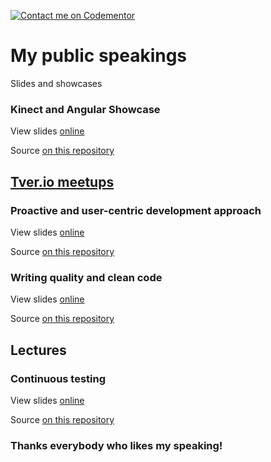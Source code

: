[![Contact me on Codementor](https://cdn.codementor.io/badges/contact_me_github.svg)](https://www.codementor.io/jonnynovikov?utm_source=github&utm_medium=button&utm_term=jonnynovikov&utm_campaign=github)

# My public speakings

Slides and showcases

### Kinect and Angular Showcase

View slides [online](http://j.mp/kinect-angular)

Source [on this repository](https://github.com/jonny-novikov/speaking/tree/master/kinect-angular-showcase)
 
## [Tver.io meetups](http://tver.io)

### Proactive and user-centric development approach

View slides [online](http://j.mp/proactive-speaking)

Source [on this repository](https://github.com/jonny-novikov/speaking/tree/master/proactive-approach)

### Writing quality and clean code

View slides [online](http://j.mp/quality-evolve)

Source [on this repository](https://github.com/jonny-novikov/speaking/tree/master/quality-evolve-showcase)

## Lectures

### Continuous testing

View slides [online](http://j.mp/continuous-test)

Source [on this repository](https://github.com/jonny-novikov/speaking/tree/master/continuous-testing)

### Thanks everybody who likes my speaking!
